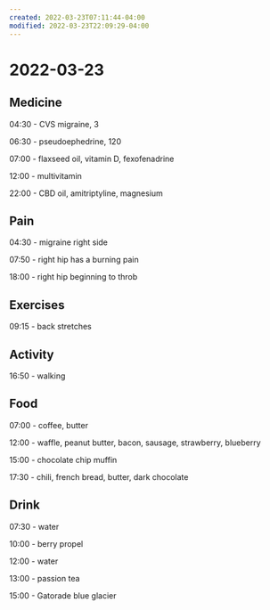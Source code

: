 ```yaml
---
created: 2022-03-23T07:11:44-04:00
modified: 2022-03-23T22:09:29-04:00
---
```


# 2022-03-23

## Medicine

04:30 - CVS migraine, 3

06:30 - pseudoephedrine, 120

07:00 - flaxseed oil, vitamin D, fexofenadrine

12:00 - multivitamin

22:00 - CBD oil, amitriptyline, magnesium


## Pain

04:30 - migraine right side

07:50 - right hip has a burning pain

18:00 - right hip beginning to throb


## Exercises

09:15 - back stretches


## Activity

16:50 - walking

## Food

07:00 - coffee, butter

12:00 - waffle, peanut butter, bacon, sausage, strawberry, blueberry

15:00 - chocolate chip muffin

17:30 - chili, french bread, butter, dark chocolate


## Drink

07:30 - water

10:00 - berry propel

12:00 - water

13:00 - passion tea

15:00 - Gatorade blue glacier
